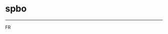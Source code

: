 # spbo
--------------------------------------------------------------------------------------------------------------
FR



